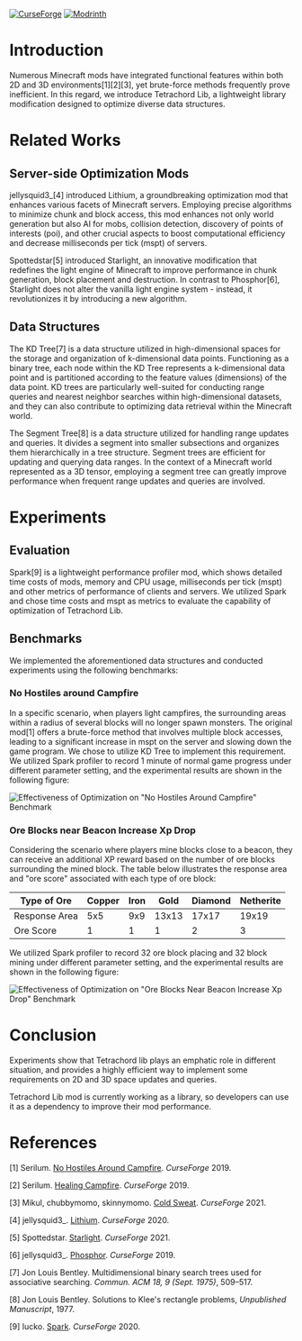 [![CurseForge](http://cf.way2muchnoise.eu/980149.svg)](https://legacy.curseforge.com/minecraft/mc-mods/tetrachord-lib)
[![Modrinth](https://img.shields.io/modrinth/dt/tetrachord-lib?logo=modrinth&style=flat&color=242629&labelColor=5ca424&logoColor=1c1c1c)](https://modrinth.com/mod/tetrachord-lib)

# Introduction

Numerous Minecraft mods have integrated functional features within both 2D and 3D environments&#91;1&#93;&#91;2&#93;&#91;3&#93;, yet brute-force methods frequently prove inefficient. In this regard, we introduce Tetrachord Lib, a lightweight library modification designed to optimize diverse data structures.

# Related Works

## Server-side Optimization Mods

jellysquid3_&#91;4&#93; introduced Lithium, a groundbreaking optimization mod that enhances various facets of Minecraft servers. Employing precise algorithms to minimize chunk and block access, this mod enhances not only world generation but also AI for mobs, collision detection, discovery of points of interests (poi), and other crucial aspects to boost computational efficiency and decrease milliseconds per tick (mspt) of servers.

Spottedstar&#91;5&#93; introduced Starlight, an innovative modification that redefines the light engine of Minecraft to improve performance in chunk generation, block placement and destruction. In contrast to Phosphor&#91;6&#93;, Starlight does not alter the vanilla light engine system - instead, it revolutionizes it by introducing a new algorithm.

## Data Structures

The KD Tree&#91;7&#93; is a data structure utilized in high-dimensional spaces for the storage and organization of k-dimensional data points. Functioning as a binary tree, each node within the KD Tree represents a k-dimensional data point and is partitioned according to the feature values (dimensions) of the data point. KD trees are particularly well-suited for conducting range queries and nearest neighbor searches within high-dimensional datasets, and they can also contribute to optimizing data retrieval within the Minecraft world.

The Segment Tree&#91;8&#93; is a data structure utilized for handling range updates and queries. It divides a segment into smaller subsections and organizes them hierarchically in a tree structure. Segment trees are efficient for updating and querying data ranges. In the context of a Minecraft world represented as a 3D tensor, employing a segment tree can greatly improve performance when frequent range updates and queries are involved.

# Experiments

## Evaluation

Spark&#91;9&#93; is a lightweight performance profiler mod, which shows detailed time costs of mods, memory and CPU usage, milliseconds per tick (mspt) and other metrics of performance of clients and servers. We utilized Spark and chose time costs and mspt as metrics to evaluate the capability of optimization of Tetrachord Lib.

## Benchmarks

We implemented the aforementioned data structures and conducted experiments using the following benchmarks:

### No Hostiles around Campfire

In a specific scenario, when players light campfires, the surrounding areas within a radius of several blocks will no longer spawn monsters. The original mod&#91;1&#93; offers a brute-force method that involves multiple block accesses, leading to a significant increase in mspt on the server and slowing down the game program. We chose to utilize KD Tree to implement this requirement. We utilized Spark profiler to record 1 minute of normal game progress under different parameter setting, and the experimental results are shown in the following figure:

![Effectiveness of Optimization on "No Hostiles Around Campfire" Benchmark](https://media.forgecdn.net/attachments/815/341/figure_1.png)

### Ore Blocks near Beacon Increase Xp Drop

Considering the scenario where players mine blocks close to a beacon, they can receive an additional XP reward based on the number of ore blocks surrounding the mined block. The table below illustrates the response area and "ore score" associated with each type of ore block:

| Type of Ore   | Copper | Iron | Gold | Diamond | Netherite |
| --------------|----|----|----|----|----|
| Response Area | 5x5 | 9x9 | 13x13 | 17x17 | 19x19 |
| Ore Score     | 1 | 1 | 1 | 2 | 3 |

We utilized Spark profiler to record 32 ore block placing and 32 block mining under different parameter setting, and the experimental results are shown in the following figure:

![Effectiveness of Optimization on "Ore Blocks Near Beacon Increase Xp Drop" Benchmark](https://media.forgecdn.net/attachments/815/342/figure_2.png)

# Conclusion

Experiments show that Tetrachord lib plays an emphatic role in different situation, and provides a highly efficient way to implement some requirements on 2D and 3D space updates and queries.

Tetrachord Lib mod is currently working as a library, so developers can use it as a dependency to improve their mod performance.

# References

&#91;1&#93; Serilum. [No Hostiles Around Campfire](https://legacy.curseforge.com/minecraft/mc-mods/no-hostiles-around-campfire). *CurseForge* 2019.

&#91;2&#93; Serilum. [Healing Campfire](https://legacy.curseforge.com/minecraft/mc-mods/healing-campfire). *CurseForge* 2019.

&#91;3&#93; Mikul, chubbymomo, skinnymomo. [Cold Sweat](https://legacy.curseforge.com/minecraft/mc-mods/cold-sweat). *CurseForge* 2021.

&#91;4&#93; jellysquid3_. [Lithium](https://legacy.curseforge.com/minecraft/mc-mods/lithium-forge). *CurseForge* 2020.

&#91;5&#93; Spottedstar. [Starlight](https://legacy.curseforge.com/minecraft/mc-mods/starlight-forge). *CurseForge* 2021.

&#91;6&#93; jellysquid3_. [Phosphor](https://legacy.curseforge.com/minecraft/mc-mods/phosphor-forge). *CurseForge* 2019.

&#91;7&#93; Jon Louis Bentley. Multidimensional binary search trees used for associative searching. *Commun. ACM 18, 9 (Sept. 1975)*, 509–517.

&#91;8&#93; Jon Louis Bentley. Solutions to Klee's rectangle problems, *Unpublished Manuscript*, 1977.

&#91;9&#93; Iucko. [Spark](https://legacy.curseforge.com/minecraft/mc-mods/spark). *CurseForge* 2020.
